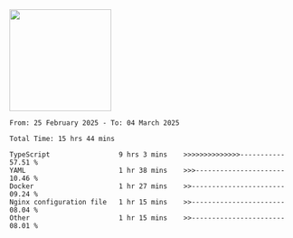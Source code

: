 <img height="180em" src="https://github-readme-stats-eight-theta.vercel.app/api?username=bkundev&show_icons=true&theme=radical&include_all_commits=true&count_private=true"/>
<!--START_SECTION:waka-->

```all_time
From: 25 February 2025 - To: 04 March 2025

Total Time: 15 hrs 44 mins

TypeScript                 9 hrs 3 mins    >>>>>>>>>>>>>>-----------   57.51 %
YAML                       1 hr 38 mins    >>>----------------------   10.46 %
Docker                     1 hr 27 mins    >>-----------------------   09.24 %
Nginx configuration file   1 hr 15 mins    >>-----------------------   08.04 %
Other                      1 hr 15 mins    >>-----------------------   08.01 %
```

<!--END_SECTION:waka-->